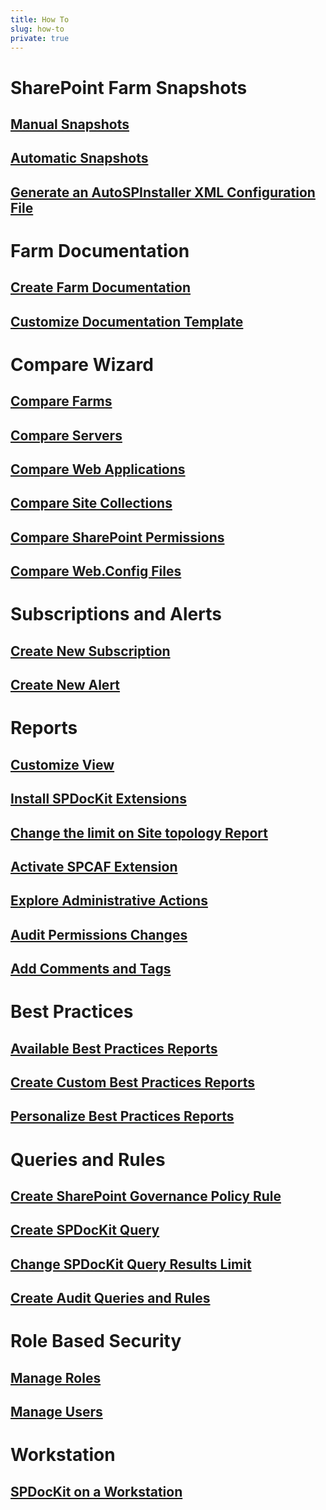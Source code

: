 ```yaml
---
title: How To
slug: how-to
private: true
---
```

# SharePoint Farm Snapshots
## [Manual Snapshots](manual-snapshots.md)
## [Automatic Snapshots](automatic-snapshots.md)
## [Generate an AutoSPInstaller XML Configuration File](generate-autospinstaller-xml-configuration-file.md)

# Farm Documentation
## [Create Farm Documentation](create-farm-documentation.md)
## [Customize Documentation Template](customize-documentation-template.md)

# Compare Wizard
## [Compare Farms](compare-sharepoint-farms.md)
## [Compare Servers](compare-servers.md)
## [Compare Web Applications](compare-web-applications.md)
## [Compare Site Collections](compare-site-collections.md)
## [Compare SharePoint Permissions](compare-sharepoint-permissions.md)
## [Compare Web.Config Files](compare-web-config-files.md)

# Subscriptions and Alerts
## [Create New Subscription](create-new-subscription.md)
## [Create New Alert](create-new-alert.md)

# Reports
## [Customize View](customize-view.md)
## [Install SPDocKit Extensions](install-spdockit-extensions.md)
## [Change the limit on Site topology Report](change-limit-site-topology-report.md)
## [Activate SPCAF Extension](activate-spcaf-extension.md)
## [Explore Administrative Actions](administrative-actions.md)
## [Audit Permissions Changes](security-audit.md)
## [Add Comments and Tags](comments-and-tags.md)

# Best Practices
## [Available Best Practices Reports](available-best-practices-reports.md)
## [Create Custom Best Practices Reports](create-custom-best-practices-reports.md)
## [Personalize Best Practices Reports](personalize-best-practices-reports.md)

# Queries and Rules
## [Create SharePoint Governance Policy Rule](create-governance-policy-rule.md)
## [Create SPDocKit Query](create-spdockit-query.md)
## [Change SPDocKit Query Results Limit](change-query-results-limit.md)
## [Create Audit Queries and Rules](create-audit-queries-and-rules.md)

# Role Based Security
## [Manage Roles](manage-roles.md)
## [Manage Users](manage-users.md)

# Workstation
## [SPDocKit on a Workstation](spdockit-workstation.md)



